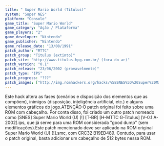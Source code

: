 ```yaml
---
title: " Super Mario World (Titulus)"
system: "Super NES"
platform: "Console"
game_title: "Super Mario World"
game_category: "Ação / Plataforma"
game_players: "2"
game_developer: "Nintendo"
game_publisher: "Nintendo"
game_release_date: "13/08/1991"
patch_author: "MTTC"
patch_group: "Titulus (extinto)"
patch_site: "http://www.titulus.hpg.com.br/ (fora do ar)"
patch_version: "0.1"
patch_release: "23/06/2002 (provavelmente)"
patch_type: "IPS"
patch_progress: "???"
patch_images: ["http://img.romhackers.org/hacks/%5BSNES%5D%20Super%20Mario%20World%20-%20Titulus%20-%201.png","http://img.romhackers.org/hacks/%5BSNES%5D%20Super%20Mario%20World%20-%20Titulus%20-%202.png","http://img.romhackers.org/hacks/%5BSNES%5D%20Super%20Mario%20World%20-%20Titulus%20-%203.png"]
---
```

Este hack altera as fases (cenários e disposição dos elementos que as compõem), inimigos (disposição, inteligência artificial, etc.) e alguns elementos gráficos do jogo.ATENÇÃO:O patch original foi feito sobre uma ROM com cabeçalho. Por conta disso, foi criado um outro patch nomeado como [SNES] Super Mario World (U) [!] [T-BR] [H-MTTC G-Titulus] [V-0.1 A-2002].ips, que já serve para uma ROM considerada "good dump" (sem modificações).Este patch mencionado deve ser aplicado na ROM original Super Mario World (U) [!].smc, com CRC32 B19ED489. Contudo, para usar o patch original, basta adicionar um cabeçalho de 512 bytes nessa ROM.